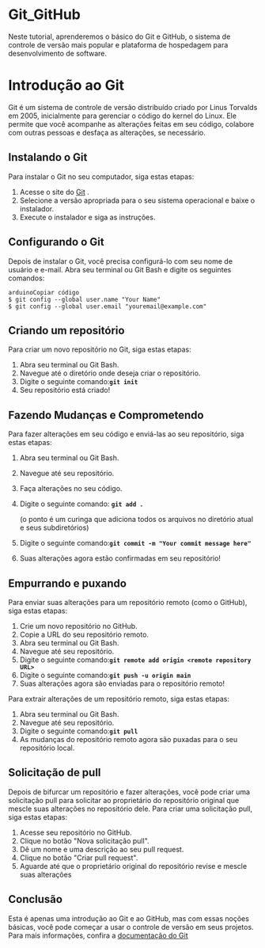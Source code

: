 # Git_GitHub
Neste tutorial, aprenderemos o básico do Git e GitHub, o sistema de controle de versão mais popular e plataforma de hospedagem para desenvolvimento de software.
# **Introdução ao Git**

Git é um sistema de controle de versão distribuído criado por Linus Torvalds em 2005, inicialmente para gerenciar o código do kernel do Linux. Ele permite que você acompanhe as alterações feitas em seu código, colabore com outras pessoas e desfaça as alterações, se necessário.

## **Instalando o Git**

Para instalar o Git no seu computador, siga estas etapas:

1. Acesse o site do [Git](https://git-scm.com/downloads) .
2. Selecione a versão apropriada para o seu sistema operacional e baixe o instalador.
3. Execute o instalador e siga as instruções.

## **Configurando o Git**

Depois de instalar o Git, você precisa configurá-lo com seu nome de usuário e e-mail. Abra seu terminal ou Git Bash e digite os seguintes comandos:

```
arduinoCopiar código
$ git config --global user.name "Your Name"
$ git config --global user.email "youremail@example.com"

```

## **Criando um repositório**

Para criar um novo repositório no Git, siga estas etapas:

1. Abra seu terminal ou Git Bash.
2. Navegue até o diretório onde deseja criar o repositório.
3. Digite o seguinte comando:**`git init`**
4. Seu repositório está criado!

## **Fazendo Mudanças e Comprometendo**

Para fazer alterações em seu código e enviá-las ao seu repositório, siga estas etapas:

1. Abra seu terminal ou Git Bash.
2. Navegue até seu repositório.
3. Faça alterações no seu código.
4. Digite o seguinte comando: **`git add .`**
    
    (o ponto é um curinga que adiciona todos os arquivos no diretório atual e seus subdiretórios)
    
5. Digite o seguinte comando:**`git commit -m "Your commit message here"`**
6. Suas alterações agora estão confirmadas em seu repositório!

## **Empurrando e puxando**

Para enviar suas alterações para um repositório remoto (como o GitHub), siga estas etapas:

1. Crie um novo repositório no GitHub.
2. Copie a URL do seu repositório remoto.
3. Abra seu terminal ou Git Bash.
4. Navegue até seu repositório.
5. Digite o seguinte comando:**`git remote add origin <remote repository URL>`**
6. Digite o seguinte comando:**`git push -u origin main`**
7. Suas alterações agora são enviadas para o repositório remoto!

Para extrair alterações de um repositório remoto, siga estas etapas:

1. Abra seu terminal ou Git Bash.
2. Navegue até seu repositório.
3. Digite o seguinte comando:**`git pull`**
4. As mudanças do repositório remoto agora são puxadas para o seu repositório local.

## **Solicitação de pull**

Depois de bifurcar um repositório e fazer alterações, você pode criar uma solicitação pull para solicitar ao proprietário do repositório original que mescle suas alterações no repositório dele. Para criar uma solicitação pull, siga estas etapas:

1. Acesse seu repositório no GitHub.
2. Clique no botão "Nova solicitação pull".
3. Dê um nome e uma descrição ao seu pull request.
4. Clique no botão "Criar pull request".
5. Aguarde até que o proprietário original do repositório revise e mescle suas alterações

## **Conclusão**

Esta é apenas uma introdução ao Git e ao GitHub, mas com essas noções básicas, você pode começar a usar o controle de versão em seus projetos. Para mais informações, confira a [documentação do Git](https://git-scm.com/docs/git/pt_BR)
